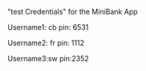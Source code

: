 "test Credentials" for the MiniBank App

Username1: cb
pin: 6531

Username2: fr
pin: 1112

Username3:sw
pin:2352


